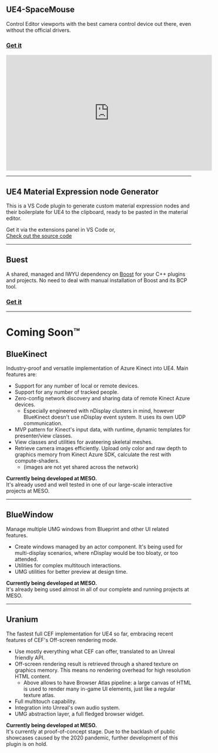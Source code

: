 ## UE4-SpaceMouse

Control Editor viewports with the best camera control device out there, even without the official drivers.

### [Get it](https://github.com/microdee/UE4-SpaceMouse)

<iframe width="560" height="315" src="https://www.youtube-nocookie.com/embed/Qibig0gQWvE" frameborder="0" allow="accelerometer; autoplay; encrypted-media; gyroscope; picture-in-picture" allowfullscreen></iframe>

----

## UE4 Material Expression node Generator

This is a VS Code plugin to generate custom material expression nodes and their boilerplate for UE4 to the clipboard, ready to be pasted in the material editor.

Get it via the extensions panel in VS Code or,  
[Check out the source code](https://github.com/microdee/ue4-material-expression-generator)

----

## Buest

A shared, managed and IWYU dependency on [Boost](https://www.boost.org/) for your C++ plugins and projects. No need to deal with manual installation of Boost and its BCP tool.

### [Get it](https://github.com/microdee/Buest)

----

# Coming Soon™

## BlueKinect

Industry-proof and versatile implementation of Azure Kinect into UE4. Main features are:

* Support for any number of local or remote devices.
* Support for any number of tracked people.
* Zero-config network discovery and sharing data of remote Kinect Azure devices.
  * Especially engineered with nDisplay clusters in mind, however BlueKinect doesn't use nDisplay event system. It uses its own UDP communication.
* MVP pattern for Kinect's input data, with runtime, dynamic templates for presenter/view classes.
* View classes and utilities for avateering skeletal meshes.
* Retrieve camera images efficiently. Upload only color and raw depth to graphics memory from Kinect Azure SDK, calculate the rest with compute-shaders.
  * (images are not yet shared across the network)

**Currently being developed at MESO.**  
It's already used and well tested in one of our large-scale interactive projects at MESO.

----

## BlueWindow

Manage multiple UMG windows from Blueprint and other UI related features.

* Create windows managed by an actor component. It's being used for multi-display scenarios, where nDisplay would be too bloaty, or too attended.
* Utilities for complex multitouch interactions.
* UMG utilities for better preview at design time.

**Currently being developed at MESO.**  
It's already being used almost in all of our complete and running projects at MESO.

----

## Uranium

The fastest full CEF implementation for UE4 so far, embracing recent features of CEF's Off-screen rendering mode.

* Use mostly everything what CEF can offer, translated to an Unreal friendly API.
* Off-screen rendering result is retrieved through a shared texture on graphics memory. This means no rendering overhead for high resolution HTML content.
  * Above allows to have Browser Atlas pipeline: a large canvas of HTML is used to render many in-game UI elements, just like a regular texture atlas.
* Full multitouch capability.
* Integration into Unreal's own audio system.
* UMG abstraction layer, a full fledged browser widget.

**Currently being developed at MESO.**  
It's currently at proof-of-concept stage. Due to the backlash of public showcases caused by the 2020 pandemic, further development of this plugin is on hold.